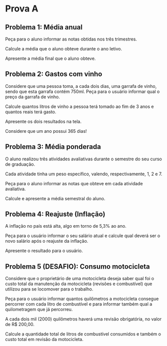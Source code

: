 # Prova A

## Problema 1: Média anual
Peça para o aluno informar as notas obtidas nos três trimestres.

Calcule a média que o aluno obteve durante o ano letivo.

Apresente a média final que o aluno obteve.

## Problema 2: Gastos com vinho
Considere que uma pessoa toma, a cada dois dias, uma garrafa de vinho, sendo que esta garrafa contém 750ml.
Peça para o usuário informar qual o preço da garrafa de vinho.

Calcule quantos litros de vinho a pessoa terá tomado ao fim de 3 anos e quantos reais terá gasto.

Apresente os dois resultados na tela.

Considere que um ano possui 365 dias!


## Problema 3: Média ponderada
O aluno realizou três atividades avaliativas durante o semestre do seu curso de graduação.

Cada atividade tinha um peso específico, valendo, respectivamente, 1, 2 e 7.

Peça para o aluno informar as notas que obteve em cada atividade avaliativa.

Calcule e apresente a média semestral do aluno.


## Problema 4: Reajuste (Inflação)
A inflação no país está alta, algo em torno de 5,3% ao ano.

Peça para o usuário informar o seu salário atual e calcule qual deverá ser o novo salário após o reajuste da inflação.

Apresente o resultado para o usuário.

## Problema 5 (DESAFIO): Consumo motocicleta
Considere que o proprietário de uma motocicleta deseja saber qual foi o custo total da manutenção da motocicleta (revisões e combustível) que utilizou para se locomover para o trabalho.

Peça para o usuário informar quantos quilômetros a motocicleta consegue percorrer com cada litro de combustível e para informar também qual a quilometragem que já percorreu.

A cada dois mil (2000) quilômetros haverá uma revisão obrigatória, no valor de R$ 200,00.

Calcule a quantidade total de litros de combustível consumidos e também o custo total em revisão da motocicleta.